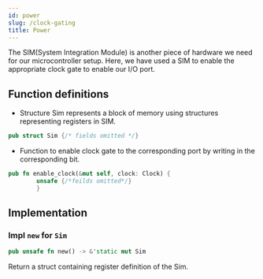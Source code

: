 ```yaml
---
id: power
slug: /clock-gating
title: Power
---
```

The SIM(System Integration Module) is another piece of hardware we need for our microcontroller setup. Here, we have used a SIM to enable the appropriate clock gate to enable our I/O port.

## Function definitions
- Structure Sim represents a block of memory using structures representing registers in SIM.

```rust
pub struct Sim {/* fields omitted */}
```
- Function to enable clock gate to the corresponding port by writing in the corresponding bit.

```rust
pub fn enable_clock(&mut self, clock: Clock) {
        unsafe {/*feilds omitted*/}
        }
```        
## Implementation
### Impl `new` for `Sim`
```rust
pub unsafe fn new() -> &'static mut Sim
```
Return a struct containing register definition of the Sim.
